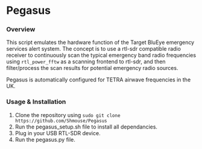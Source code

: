 # Pegasus

### Overview

This script emulates the hardware function of the Target BluEye emergency services alert system. The concept is to use a rtl-sdr compatible radio receiver to continuously scan the typical emergency band radio frequencies using `rtl_power_fftw` as a scanning frontend to rtl-sdr, and then filter/process the scan results for potential emergency radio sources.

Pegasus is automatically configured for TETRA airwave frequencies in the UK.

### Usage & Installation
1. Clone the repository using `sudo git clone https://github.com/Shmouse/Pegasus`
2. Run the pegasus_setup.sh file to install all dependancies.
3. Plug in your USB RTL-SDR device.
4. Run the pegasus.py file.
